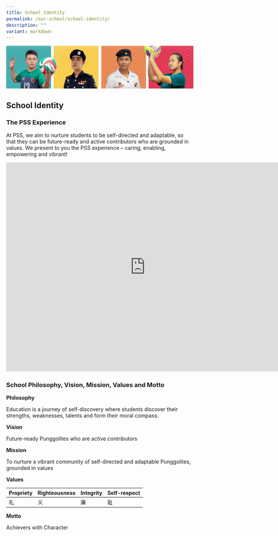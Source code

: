 ```yaml
---
title: School Identity
permalink: /our-school/school-identity/
description: ""
variant: markdown
---
```

![](/images/Our%20School/subbanner.jpg)

## School Identity

### The PSS Experience


At PSS, we aim to nurture students to be self-directed and adaptable, so that they can be future-ready and active contributors who are grounded in values. We present to you the PSS experience – caring, enabling, empowering and vibrant!

<iframe width="748" height="562" src="https://www.youtube.com/embed/wwor_BdbdQ4" title="PSS 2022 Corporate video" frameborder="0" allow="accelerometer; autoplay; clipboard-write; encrypted-media; gyroscope; picture-in-picture" allowfullscreen=""></iframe>

### School Philosophy, Vision, Mission, Values and Motto 

**Philosophy**

Education is a journey of self-discovery where students discover their strengths, weaknesses, talents and form their moral compass.

  
**Vision**

Future-ready Punggolites who are active contributors
	
	
**Mission**

To nurture a vibrant community of self-directed and adaptable Punggolites, grounded in values


**Values**

| Propriety | Righteousness | Integrity | Self-respect |
| -------- | -------- | -------- | -------- |
| 礼    | 义     | 廉     | 耻     |



**Motto**

Achievers with Character
